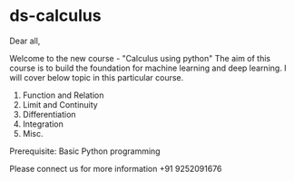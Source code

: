 # ds-calculus
Dear all,

Welcome to the new course - "Calculus using python" 
The aim of this course is to build the foundation for machine learning and deep learning. I will cover below topic in this particular course. 
1. Function and Relation
2. Limit and Continuity 
3. Differentiation
4. Integration
5. Misc.

Prerequisite:
Basic Python programming


Please connect us for more information
+91 9252091676

 
 
